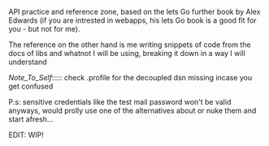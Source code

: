 API practice and reference zone, based on the lets Go further book by Alex Edwards (if you are intrested in webapps, his lets Go book is a good fit for you - but not for me).

The reference on the other hand is me writing snippets of code from the docs of libs and whatnot I will be using, breaking it down in a way I will understand

*Note_To_Self*::::: check .profile for the decoupled dsn missing incase you get confused


P.s: sensitive credentials like the test mail password won't be valid anyways, would prolly use one of the alternatives about or nuke them and start afresh...

EDIT: WIP!

